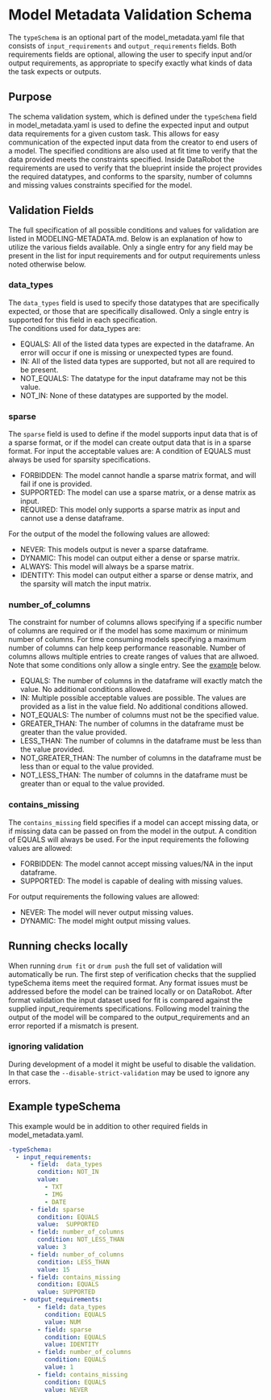 # Model Metadata Validation Schema
The `typeSchema` is an optional part of the model_metadata.yaml file that consists of `input_requirements` and 
`output_requirements` fields.  Both requirements fields are optional, allowing the user to specify input and/or output
requirements, as appropriate to specify exactly what kinds of data the task expects or outputs.

## Purpose
The schema validation system, which is defined under the `typeSchema` field in model_metadata.yaml
is used to define the expected input and output data requirements for a given custom task.  This allows for easy communication of the expected input data from the creator to end users of a model.
The specified conditions are also used at fit time to verify that the data provided meets the 
constraints specified.  Inside DataRobot the requirements are used to verify that the blueprint inside the
project provides the required datatypes, and conforms to the sparsity, number of columns and missing values constraints
specified for the model.  

## Validation Fields
The full specification of all possible conditions and values for validation are listed in MODELING-METADATA.md.  Below is
an explanation of how to utilize the various fields available. Only a single entry for any field may be present in the
list for input requirements and for output requirements unless noted otherwise below.  

### data_types
The `data_types` field is used to specify those datatypes that are specifically expected, or those that
are specifically disallowed.  Only a single entry is supported for this field in each specification.  
The conditions used for data_types are:
- EQUALS:
  All of the listed data types are expected in the dataframe.  An error will occur if one is missing or unexpected types are found.
- IN: All of the listed data types are supported, but not all are required to be present.
- NOT_EQUALS: The datatype for the input dataframe may not be this value.
- NOT_IN: None of these datatypes are supported by the model.  

### sparse
The `sparse` field is used to define if the model supports input data that is of a sparse format, or if the
model can create output data that is in a sparse format. For input the acceptable values are:
A condition of EQUALS must always be used for sparsity specifications.

- FORBIDDEN: The model cannot handle a sparse matrix format, and will fail if one is provided.
- SUPPORTED: The model can use a sparse matrix, or a dense matrix as input.
- REQUIRED: This model only supports a sparse matrix as input and cannot use a dense dataframe.  

For the output of the model the following values are allowed:
- NEVER: This models output is never a sparse dataframe.
- DYNAMIC: This model can output either a dense or sparse matrix.
- ALWAYS: This model will always be a sparse matrix.
- IDENTITY: This model can output either a sparse or dense matrix, and the sparsity will match the input matrix. 

### number_of_columns
The constraint for number of columns allows specifying if a specific number of columns are required or if the model has
some maximum or minimum number of columns.  For time consuming models specifying a maximum number of columns can help
keep performance reasonable.  Number of columns allows multiple entries to create ranges of values that are allwoed.  
Note that some conditions only allow a single entry. See the [example](#example-typeSchema) below.

- EQUALS: The number of columns in the dataframe will exactly match the value.  No additional conditions allowed.
- IN:  Multiple possible acceptable values are possible.  The values are provided as a list in the value field. No additional conditions allowed.
- NOT_EQUALS: The number of columns must not be the specified value.
- GREATER_THAN: The number of columns in the dataframe must be greater than the value provided.
- LESS_THAN: The number of columns in the dataframe must be less than the value provided.
- NOT_GREATER_THAN: The number of columns in the dataframe must be less than or equal to the value provided.
- NOT_LESS_THAN: The number of columns in the dataframe must be greater than or equal to the value provided.

### contains_missing
The `contains_missing` field specifies if a model can accept missing data, or if missing data can be passed on from the
model in the output.  A condition of EQUALS will always be used. 
For the input requirements the following values are allowed:
- FORBIDDEN: The model cannot accept missing values/NA in the input dataframe. 
- SUPPORTED: The model is capable of dealing with missing values.

For output requirements the following values are allowed:
- NEVER: The model will never output missing values.
- DYNAMIC: The model might output missing values.

## Running checks locally

When running `drum fit` or `drum push` the full set of validation will automatically be run.  The first step of verification
checks that the supplied typeSchema items meet the required format.  Any format issues must be addressed before the model can be trained locally or 
on DataRobot.  After format validation the input dataset used for fit is compared against the supplied input_requirements
specifications.  Following model training the output of the model will be compared to the output_requirements and an error
reported if a mismatch is present.  

### ignoring validation
During development of a model it might be useful to disable the validation.  In that case the `--disable-strict-validation`
may be used to ignore any errors.  

## Example typeSchema
This example would be in addition to other required fields in model_metadata.yaml.  
```yaml
-typeSchema:
  - input_requirements:
      - field:  data_types
        condition: NOT_IN
        value: 
          - TXT
          - IMG
          - DATE
      - field: sparse
        condition: EQUALS
        value:  SUPPORTED
      - field: number_of_columns
        condition: NOT_LESS_THAN
        value: 3
      - field: number_of_columns
        condition: LESS_THAN
        value: 15
      - field: contains_missing
        condition: EQUALS
        value: SUPPORTED
    - output_requirements:
        - field: data_types
          condition: EQUALS
          value: NUM
        - field: sparse
          condition: EQUALS
          value: IDENTITY
        - field: number_of_columns
          condition: EQUALS
          value: 1
        - field: contains_missing
          condition: EQUALS
          value: NEVER
```
